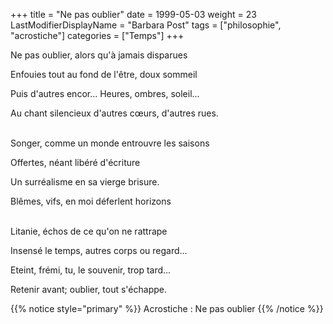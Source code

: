 +++
title = "Ne pas oublier"
date = 1999-05-03
weight = 23
LastModifierDisplayName = "Barbara Post"
tags = ["philosophie", "acrostiche"]
categories = ["Temps"]
+++

Ne pas oublier, alors qu'à jamais disparues

Enfouies tout au fond de l'être, doux sommeil

Puis d'autres encor... Heures, ombres, soleil...

Au chant silencieux d'autres cœurs, d'autres rues.

 \
Songer, comme un monde entrouvre les saisons

Offertes, néant libéré d'écriture

Un surréalisme en sa vierge brisure.

Blêmes, vifs, en moi déferlent horizons

 \
Litanie, échos de ce qu'on ne rattrape

Insensé le temps, autres corps ou regard...

Eteint, frémi, tu, le souvenir, trop tard...

Retenir avant; oublier, tout s'échappe.

{{% notice style="primary" %}}
Acrostiche : Ne pas oublier
{{% /notice %}}

